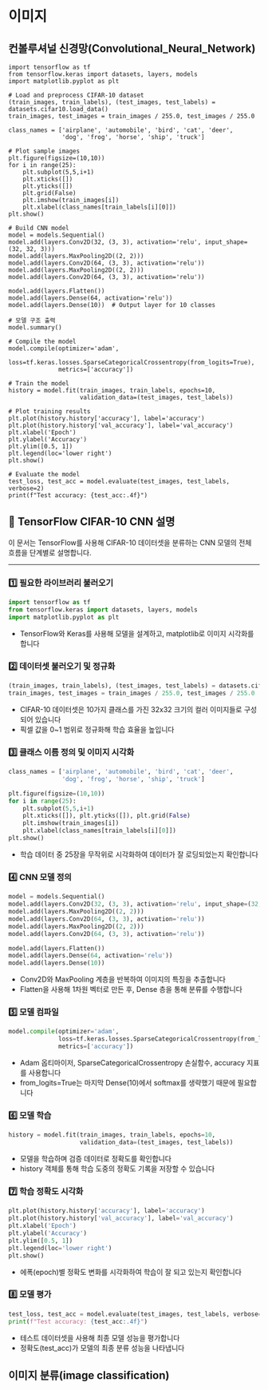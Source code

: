 # 이미지 
## 컨볼루셔널 신경망(Convolutional_Neural_Network)
```
import tensorflow as tf
from tensorflow.keras import datasets, layers, models
import matplotlib.pyplot as plt

# Load and preprocess CIFAR-10 dataset
(train_images, train_labels), (test_images, test_labels) = datasets.cifar10.load_data()
train_images, test_images = train_images / 255.0, test_images / 255.0

class_names = ['airplane', 'automobile', 'bird', 'cat', 'deer',
               'dog', 'frog', 'horse', 'ship', 'truck']

# Plot sample images
plt.figure(figsize=(10,10))
for i in range(25):
    plt.subplot(5,5,i+1)
    plt.xticks([])
    plt.yticks([])
    plt.grid(False)
    plt.imshow(train_images[i])
    plt.xlabel(class_names[train_labels[i][0]])
plt.show()

# Build CNN model
model = models.Sequential()
model.add(layers.Conv2D(32, (3, 3), activation='relu', input_shape=(32, 32, 3)))
model.add(layers.MaxPooling2D((2, 2)))
model.add(layers.Conv2D(64, (3, 3), activation='relu'))
model.add(layers.MaxPooling2D((2, 2)))
model.add(layers.Conv2D(64, (3, 3), activation='relu'))

model.add(layers.Flatten())
model.add(layers.Dense(64, activation='relu'))
model.add(layers.Dense(10))  # Output layer for 10 classes

# 모델 구조 출력
model.summary()

# Compile the model
model.compile(optimizer='adam',
              loss=tf.keras.losses.SparseCategoricalCrossentropy(from_logits=True),
              metrics=['accuracy'])

# Train the model
history = model.fit(train_images, train_labels, epochs=10, 
                    validation_data=(test_images, test_labels))

# Plot training results
plt.plot(history.history['accuracy'], label='accuracy')
plt.plot(history.history['val_accuracy'], label='val_accuracy')
plt.xlabel('Epoch')
plt.ylabel('Accuracy')
plt.ylim([0.5, 1])
plt.legend(loc='lower right')
plt.show()

# Evaluate the model
test_loss, test_acc = model.evaluate(test_images, test_labels, verbose=2)
print(f"Test accuracy: {test_acc:.4f}")
```
## 🧠 TensorFlow CIFAR-10 CNN 설명

이 문서는 TensorFlow를 사용해 CIFAR-10 데이터셋을 분류하는 CNN 모델의 전체 흐름을 단계별로 설명합니다.

---

### 1️⃣ 필요한 라이브러리 불러오기
```python
import tensorflow as tf
from tensorflow.keras import datasets, layers, models
import matplotlib.pyplot as plt
```
- TensorFlow와 Keras를 사용해 모델을 설계하고, matplotlib로 이미지 시각화를 합니다 

### 2️⃣ 데이터셋 불러오기 및 정규화 
```python
(train_images, train_labels), (test_images, test_labels) = datasets.cifar10.load_data()
train_images, test_images = train_images / 255.0, test_images / 255.0
``` 
- CIFAR-10 데이터셋은 10가지 클래스를 가진 32x32 크기의 컬러 이미지들로 구성되어 있습니다 
- 픽셀 값을 0~1 범위로 정규화해 학습 효율을 높입니다 

### 3️⃣ 클래스 이름 정의 및 이미지 시각화 
```python
class_names = ['airplane', 'automobile', 'bird', 'cat', 'deer',
               'dog', 'frog', 'horse', 'ship', 'truck']

plt.figure(figsize=(10,10))
for i in range(25):
    plt.subplot(5,5,i+1)
    plt.xticks([]), plt.yticks([]), plt.grid(False)
    plt.imshow(train_images[i])
    plt.xlabel(class_names[train_labels[i][0]])
plt.show()
```
- 학습 데이터 중 25장을 무작위로 시각화하여 데이터가 잘 로딩되었는지 확인합니다 

### 4️⃣ CNN 모델 정의 
```python
model = models.Sequential()
model.add(layers.Conv2D(32, (3, 3), activation='relu', input_shape=(32, 32, 3)))
model.add(layers.MaxPooling2D((2, 2)))
model.add(layers.Conv2D(64, (3, 3), activation='relu'))
model.add(layers.MaxPooling2D((2, 2)))
model.add(layers.Conv2D(64, (3, 3), activation='relu'))

model.add(layers.Flatten())
model.add(layers.Dense(64, activation='relu'))
model.add(layers.Dense(10))
```
- Conv2D와 MaxPooling 계층을 반복하여 이미지의 특징을 추출합니다
- Flatten을 사용해 1차원 벡터로 만든 후, Dense 층을 통해 분류를 수행합니다

### 5️⃣ 모델 컴파일  
```python
model.compile(optimizer='adam',
              loss=tf.keras.losses.SparseCategoricalCrossentropy(from_logits=True),
              metrics=['accuracy'])
```
- Adam 옵티마이저, SparseCategoricalCrossentropy 손실함수, accuracy 지표를 사용합니다  
- from_logits=True는 마지막 Dense(10)에서 softmax를 생략했기 때문에 필요합니다

### 6️⃣ 모델 학습 
```python
history = model.fit(train_images, train_labels, epochs=10, 
                    validation_data=(test_images, test_labels))
```
- 모델을 학습하며 검증 데이터로 정확도를 확인합니다
- history 객체를 통해 학습 도중의 정확도 기록을 저장할 수 있습니다

### 7️⃣ 학습 정확도 시각화  
```python
plt.plot(history.history['accuracy'], label='accuracy')
plt.plot(history.history['val_accuracy'], label='val_accuracy')
plt.xlabel('Epoch')
plt.ylabel('Accuracy')
plt.ylim([0.5, 1])
plt.legend(loc='lower right')
plt.show() 
```
- 에폭(epoch)별 정확도 변화를 시각화하여 학습이 잘 되고 있는지 확인합니다
### 8️⃣ 모델 평가 
```python
test_loss, test_acc = model.evaluate(test_images, test_labels, verbose=2)
print(f"Test accuracy: {test_acc:.4f}") 
```

- 테스트 데이터셋을 사용해 최종 모델 성능을 평가합니다
- 정확도(test_acc)가 모델의 최종 분류 성능을 나타냅니다




## 이미지 분류(image classification)
